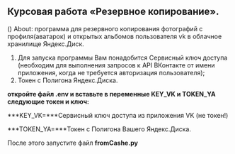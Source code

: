 ## Курсовая работа «Резервное копирование».
()
About: программа для резервного копирования фотографий с профиля(аватарок) и открытых альбомов пользователя  vk в облачное хранилище Яндекс.Диск. 

1) Для запуска программы Вам понадобится Сервисный ключ доступа (необходим для выполнения запросов к API ВКонтакте от имени приложения, когда не требуется авторизация пользователя); 
2) Токен с Полигона Яндекс.Диска. 


**откройте файл .env и вставьте в переменные KEY_VK и TOKEN_YA следующие токен и ключ:**

***KEY_VK=***Сервисный ключ доступа из приложения VK (не токен!)

***TOKEN_YA=***Токен с Полигона Вашего Яндекс.Диска.


После этого запустите файл **fromCashe.py** 
